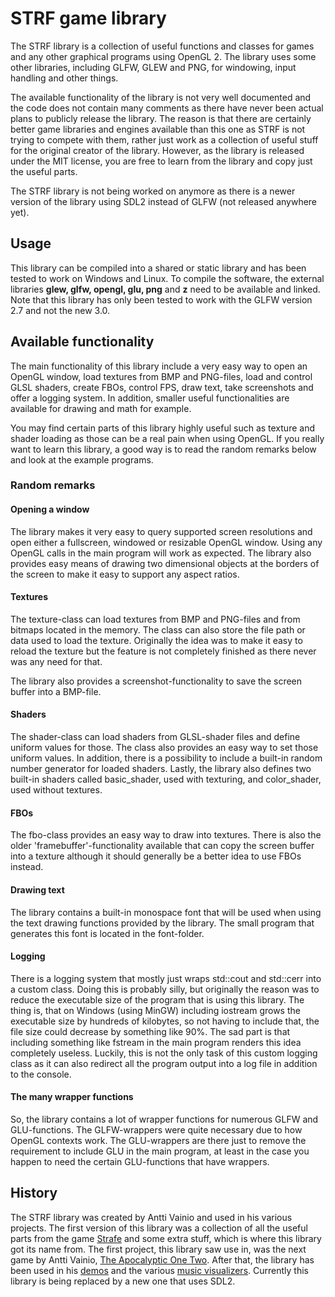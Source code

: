 # STRF game library

The STRF library is a collection of useful functions and classes for games and any other graphical programs using OpenGL 2. The library uses some other libraries, including GLFW, GLEW and PNG, for windowing, input handling and other things.

The available functionality of the library is not very well documented and the code does not contain many comments as there have never been actual plans to publicly release the library. The reason is that there are certainly better game libraries and engines available than this one as STRF is not trying to compete with them, rather just work as a collection of useful stuff for the original creator of the library. However, as the library is released under the MIT license, you are free to learn from the library and copy just the useful parts.

The STRF library is not being worked on anymore as there is a newer version of the library using SDL2 instead of GLFW (not released anywhere yet).

## Usage

This library can be compiled into a shared or static library and has been tested to work on Windows and Linux. To compile the software, the external libraries **glew, glfw, opengl, glu, png** and **z** need to be available and linked. Note that this library has only been tested to work with the GLFW version 2.7 and not the new 3.0.

## Available functionality

The main functionality of this library include a very easy way to open an OpenGL window, load textures from BMP and PNG-files, load and control GLSL shaders, create FBOs, control FPS, draw text, take screenshots and offer a logging system. In addition, smaller useful functionalities are available for drawing and math for example.

You may find certain parts of this library highly useful such as texture and shader loading as those can be a real pain when using OpenGL. If you really want to learn this library, a good way is to read the random remarks below and look at the example programs.

### Random remarks

#### Opening a window

The library makes it very easy to query supported screen resolutions and open either a fullscreen, windowed or resizable OpenGL window. Using any OpenGL calls in the main program will work as expected. The library also provides easy means of drawing two dimensional objects at the borders of the screen to make it easy to support any aspect ratios.

#### Textures

The texture-class can load textures from BMP and PNG-files and from bitmaps located in the memory. The class can also store the file path or data used to load the texture. Originally the idea was to make it easy to reload the texture but the feature is not completely finished as there never was any need for that.

The library also provides a screenshot-functionality to save the screen buffer into a BMP-file.

#### Shaders

The shader-class can load shaders from GLSL-shader files and define uniform values for those. The class also provides an easy way to set those uniform values. In addition, there is a possibility to include a built-in random number generator for loaded shaders. Lastly, the library also defines two built-in shaders called basic\_shader, used with texturing, and color\_shader, used without textures.

#### FBOs

The fbo-class provides an easy way to draw into textures. There is also the older 'framebuffer'-functionality available that can copy the screen buffer into a texture although it should generally be a better idea to use FBOs instead.

#### Drawing text

The library contains a built-in monospace font that will be used when using the text drawing functions provided by the library. The small program that generates this font is located in the font-folder.

#### Logging

There is a logging system that mostly just wraps std::cout and std::cerr into a custom class. Doing this is probably silly, but originally the reason was to reduce the executable size of the program that is using this library. The thing is, that on Windows (using MinGW) including iostream grows the executable size by hundreds of kilobytes, so not having to include that, the file size could decrease by something like 90%. The sad part is that including something like fstream in the main program renders this idea completely useless. Luckily, this is not the only task of this custom logging class as it can also redirect all the program output into a log file in addition to the console.

#### The many wrapper functions

So, the library contains a lot of wrapper functions for numerous GLFW and GLU-functions. The GLFW-wrappers were quite necessary due to how OpenGL contexts work. The GLU-wrappers are there just to remove the requirement to include GLU in the main program, at least in the case you happen to need the certain GLU-functions that have wrappers.

## History

The STRF library was created by Antti Vainio and used in his various projects. The first version of this library was a collection of all the useful parts from the game [Strafe](http://www.anttivainio.net/strafe) and some extra stuff, which is where this library got its name from. The first project, this library saw use in, was the next game by Antti Vainio, [The Apocalyptic One Two](http://www.anttivainio.net/12). After that, the library has been used in his [demos](http://www.anttivainio.net/videos) and the various [music visualizers](http://www.anttivainio.net/music). Currently this library is being replaced by a new one that uses SDL2.

